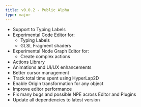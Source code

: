 ```yaml
---
title: v0.0.2 - Public Alpha
type: major
---
```


- Support to Typing Labels
- Experimental Code Editor for:
    * Typing Labels
    * GLSL Fragment shaders
- Experimental Node Graph Editor for:
    * Create complex actions
- Actions Library
- Animations and UI/UX enhancements
- Better cursor management
- Track total time spent using HyperLap2D
- Enable Origin transformation for any object
- Improve editor performance
- Fix many bugs and possible NPE across Editor and Plugins
- Update all dependencies to latest version